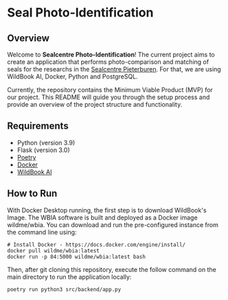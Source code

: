 # Seal Photo-Identification

## Overview

Welcome to **Sealcentre Photo-Identification**! The current project aims to create an application that performs photo-comparison and matching of seals for the researchs in the [Sealcentre Pieterburen](https://www.visitgroningen.nl/en/things-to-do/groningen-for-kids/sealcentre-pieterburen). For that, we are using WildBook AI, Docker, Python and PostgreSQL.

Currently, the repository contains the Minimum Viable Product (MVP) for our project. This README will guide you through the setup process and provide an overview of the project structure and functionality.

## Requirements

- Python (version 3.9)
- Flask (version 3.0)
- [Poetry](https://python-poetry.org/)
- [Docker](https://www.docker.com/)
- [WildBook AI](https://github.com/WildMeOrg/wildbook-ia)

## How to Run

With Docker Desktop running, the first step is to download WildBook's Image. The WBIA software is built and deployed as a Docker image wildme/wbia. You can download and run the pre-configured instance from the command line using:
```
# Install Docker - https://docs.docker.com/engine/install/
docker pull wildme/wbia:latest
docker run -p 84:5000 wildme/wbia:latest bash
```

Then, after git cloning this repository, execute the follow command on the main directory to run the application locally:
```
poetry run python3 src/backend/app.py
```
